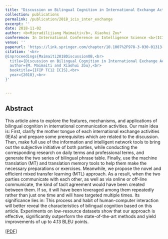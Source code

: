 ```yaml
---
title: "Discussion on Bilingual Cognition in International Exchange Activities"
collection: publications
permalink: /publication/2018_icis_inter_exchange
excerpt: ''
date: 2018-11-02
author: <b>Mieradilijiang Maimaiti</b>, Xiaohui Zou*
conference: In International Conference on Intelligence Science <b>(ICIS-2018)</b> (*=corresponding author)
venue: ''
paperurl: 'https://link.springer.com/chapter/10.1007%2F978-3-030-01313-4_17'
citation: '<br>
@inproceedings{Maimaiti2018DiscussionOB,<br>
  title={Discussion on Bilingual Cognition in International Exchange Activities},<br>
  author={M. Maimaiti and Xiaohui Zou},<br>
  booktitle={IFIP TC12 ICIS},<br>
  year={2018},<br>
}'


---
```

<h2><strong>Abstract</strong></h2>
This article aims to explore the features, mechanisms, and applications of bilingual cognition in international communication activities. Our main idea is: First, clarify the mother tongue of each international exchange activities (IEAs) and prepare some prerequisites which are related to the discussion. Then, make full use of the information and intelligent network tools to bring out the subjective initiative of both parties, while conducting the corresponding research on daily terms and professional terms, and generate the two series of bilingual phrase table. Finally, use the machine translation (MT) and translation memory tools to help them make the necessary preparations or exercises. Meanwhile, we propose the novel and efficient mixed transfer learning (MTL) approach. As a result, when the two parties communicate with each other, as well as via online or off-line communicate, the kind of tacit agreement would have been created between them. If so, it will have been leveraged among them repeatedly rather than just one time and will have targeted multiple times. Its significance lies in: This process and habit of human-computer interaction will better reveal the characteristics of bilingual cognition based on this article. Experiments on low-resource datasets show that our approach is effective, significantly outperform the state-of-the-art methods and yield improvements of up to 4.13 BLEU points.

\[[PDF](https://link.springer.com/chapter/10.1007%2F978-3-030-01313-4_17)\]  
